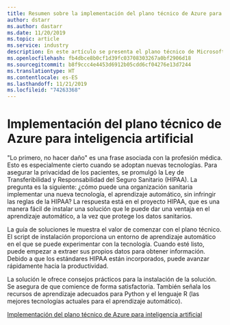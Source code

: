 ```yaml
---
title: Resumen sobre la implementación del plano técnico de Azure para inteligencia artificial
author: dstarr
ms.author: dastarr
ms.date: 11/20/2019
ms.topic: article
ms.service: industry
description: En este artículo se presenta el plano técnico de Microsoft Azure para inteligencia artificial.
ms.openlocfilehash: fb4dbce8b0cf1d39fc03708303267a0bf2906d18
ms.sourcegitcommit: b8f9ccc4e4453d6912b05cdd6cf04276e13d7244
ms.translationtype: HT
ms.contentlocale: es-ES
ms.lasthandoff: 11/21/2019
ms.locfileid: "74263368"
---
```

# <a name="implementing-the-azure-blueprint-for-ai"></a>Implementación del plano técnico de Azure para inteligencia artificial

"Lo primero, no hacer daño" es una frase asociada con la profesión médica. Esto es especialmente cierto cuando se adoptan nuevas tecnologías. Para asegurar la privacidad de los pacientes, se promulgó la Ley de Transferibilidad y Responsabilidad del Seguro Sanitario (HIPAA). La pregunta es la siguiente: ¿cómo puede una organización sanitaria implementar una nueva tecnología, el aprendizaje automático, sin infringir las reglas de la HIPAA? La respuesta está en el proyecto HIPAA, que es una manera fácil de instalar una solución que le puede dar una ventaja en el aprendizaje automático, a la vez que protege los datos sanitarios.

La guía de soluciones le muestra el valor de comenzar con el plano técnico. El script de instalación proporciona un entorno de aprendizaje automático en el que se puede experimentar con la tecnología. Cuando esté listo, puede empezar a extraer sus propios datos para obtener información. Debido a que los estándares HIPAA están incorporados, puede avanzar rápidamente hacia la productividad.

La solución le ofrece consejos prácticos para la instalación de la solución. Se asegura de que comience de forma satisfactoria. También señala los recursos de aprendizaje adecuados para Python y el lenguaje R (las mejores tecnologías actuales para el aprendizaje automático).

[Implementación del plano técnico de Azure para inteligencia artificial](/azure/industry/health/sg-healthcare-ai-blueprint?WT.mc_id=health-docs-dastarr)
